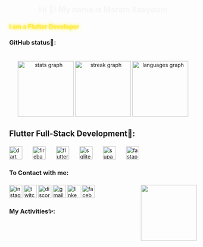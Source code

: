 <h2 align="center">
  <span id="animated-text">Hi 👋! My name is Maram Basyouni</span>
</h2>

<style>
  @keyframes fadeInOut {
    0% { opacity: 0; }
    50% { opacity: 1; }
    100% { opacity: 0; }
  }

  @keyframes glow {
    0% { text-shadow: 0 0 5px #ffeb3b, 0 0 10px #ffeb3b; }
    50% { text-shadow: 0 0 15px #ffeb3b, 0 0 25px #ffeb3b; }
    100% { text-shadow: 0 0 5px #ffeb3b, 0 0 10px #ffeb3b; }
  }

  #animated-text {
    animation: fadeInOut 3s infinite;
  }

  .glowing-text {
    font-weight: bold;
    color: #ffeb3b;
    animation: glow 1.5s infinite alternate;
  }
</style>

###

<h3 align="left" class="glowing-text">I am a Flutter Developer</h3>

###

<h3 align="left">GitHub status📝:</h3>

###

<br clear="both">

<div align="center">
  <img src="https://github-readme-stats.vercel.app/api?username=marambasyone27&hide_title=false&hide_rank=false&show_icons=true&include_all_commits=true&count_private=true&disable_animations=false&theme=dracula&locale=en&hide_border=true" height="150" alt="stats graph"  />
  <img src="https://streak-stats.demolab.com?user=marambasyone27&locale=en&mode=daily&theme=dracula&hide_border=false&border_radius=5" height="150" alt="streak graph"  />
  <img src="https://github-readme-stats.vercel.app/api/top-langs?username=marambasyone27&locale=en&hide_title=false&layout=compact&card_width=320&langs_count=5&theme=dracula&hide_border=false" height="150" alt="languages graph"  />
</div>

###

<h2 align="left">Flutter Full-Stack Development📲:</h2>

###

<div align="left">
  <img src="https://cdn.jsdelivr.net/gh/devicons/devicon/icons/dart/dart-original.svg" height="35" alt="dart logo"  />
  <img width="20" />
  <img src="https://cdn.jsdelivr.net/gh/devicons/devicon/icons/firebase/firebase-plain.svg" height="35" alt="firebase logo"  />
  <img width="20" />
  <img src="https://cdn.jsdelivr.net/gh/devicons/devicon/icons/flutter/flutter-original.svg" height="35" alt="flutter logo"  />
  <img width="20" />
  <img src="https://cdn.jsdelivr.net/gh/devicons/devicon/icons/sqlite/sqlite-original.svg" height="35" alt="sqlite logo"  />
  <img width="20" />
  <img src="https://skillicons.dev/icons?i=supabase" height="35" alt="supabase logo"  />
  <img width="20" />
  <img src="https://cdn.jsdelivr.net/gh/devicons/devicon/icons/fastapi/fastapi-original.svg" height="35" alt="fastapi logo"  />
</div>

###

<h3 align="left">To Contact with me:</h3>

###

<img align="right" height="150" src="https://i.pinimg.com/originals/14/a6/93/14a69305d33439df7fb4efc6f94b5308.gif"  />

###

<div align="left">
  <img src="https://img.shields.io/static/v1?message=Instagram&logo=instagram&label=&color=E4405F&logoColor=white&labelColor=&style=for-the-badge" height="35" alt="instagram logo"  />
  <img src="https://img.shields.io/static/v1?message=Twitch&logo=twitch&label=&color=9146FF&logoColor=white&labelColor=&style=for-the-badge" height="35" alt="twitch logo"  />
  <img src="https://img.shields.io/static/v1?message=Discord&logo=discord&label=&color=7289DA&logoColor=white&labelColor=&style=for-the-badge" height="35" alt="discord logo"  />
  <img src="https://img.shields.io/static/v1?message=Gmail&logo=gmail&label=&color=D14836&logoColor=white&labelColor=&style=for-the-badge" height="35" alt="gmail logo"  />
  <img src="https://img.shields.io/static/v1?message=LinkedIn&logo=linkedin&label=&color=0077B5&logoColor=white&labelColor=&style=for-the-badge" height="35" alt="linkedin logo"  />
  <img src="https://img.shields.io/static/v1?message=Facebook&logo=facebook&label=&color=1877F2&logoColor=white&labelColor=&style=for-the-badge" height="35" alt="facebook logo"  />
</div>

###

<h3 align="left">My Activities✨:</h3>

###
